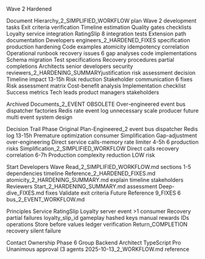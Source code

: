 Wave 2 Hardened

Document Hierarchy_2_SIMPLIFIED_WORKFLOW plan Wave 2 development tasks Exit criteria verification Timeline estimation Quality gates checklists Loyalty service integration RatingSlip 8 integration tests Extension path documentation Developers engineers_2_HARDENED_FIXES specification production hardening Code examples atomicity idempotency correlation Operational runbook recovery issues 6 gap analyses code implementations Schema migration Test specifications Recovery procedures partial completions Architects senior developers security reviewers_2_HARDENING_SUMMARYjustification risk assessment decision Timeline impact 13-15h Risk reduction Stakeholder communication 6 fixes Risk assessment matrix Cost-benefit analysis Implementation checklist Success metrics Tech leads product managers stakeholders

Archived Documents_2_EVENT OBSOLETE Over-engineered event bus dispatcher factories Redis rate event log unnecessary scale producer future multi event system design

Decision Trail Phase Original Plan-Engineered_2 event bus dispatcher Redis log 13-15h Premature optimization consumer Simplification Gap-adjustment over-engineering Direct service calls-memory rate limiter 4-5h 6 production risks Simplification_2_SIMPLIFIED_WORKFLOW Direct calls recovery correlation 6-7h Production complexity reduction LOW risk

Start Developers Wave Read_2_SIMPLIFIED_WORKFLOW.md sections 1-5 dependencies timeline Reference_2_HARDENED_FIXES.md atomicity_2_HARDENING_SUMMARY.md explain timeline stakeholders Reviewers Start_2_HARDENING_SUMMARY.md assessment Deep-dive_FIXES.md fixes Validate exit criteria Future Reference 9_FIXES 6 bus_2_EVENT_WORKFLOW.md

Principles Service RatingSlip Loyalty server event >1 consumer Recovery partial failures loyalty_slip_id gameplay hashed keys manual rewards IDs operations Store before values ledger verification Return_COMPLETION recovery silent failure

Contact Ownership Phase 6 Group Backend Architect TypeScript Pro Unanimous approval (3 agents 2025-10-13_2_WORKFLOW.md reference
